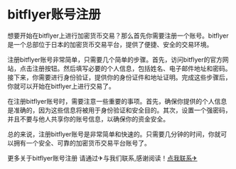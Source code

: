 # bitflyer账号注册

想要开始在bitflyer上进行加密货币交易？那么首先你需要注册一个账号。bitflyer是一个总部位于日本的加密货币交易平台，提供了便捷、安全的交易环境。

注册bitflyer账号非常简单，只需要几个简单的步骤。首先，访问bitflyer的官方网站，点击注册按钮。然后填写必要的个人信息，包括姓名、电子邮件地址和密码。接下来，你需要进行身份验证，提供你的身份证件和地址证明。完成这些步骤后，你就可以开始在bitflyer上进行交易了。

在注册bitflyer账号时，需要注意一些重要的事项。首先，确保你提供的个人信息是准确的，因为这些信息将被用于身份验证和安全目的。其次，设置一个强密码，并且不要与他人共享你的账号信息，以确保你的资金安全。

总的来说，注册bitflyer账号是非常简单和快速的。只需要几分钟的时间，你就可以拥有一个安全、可靠的加密货币交易平台账号了。

更多关于bitflyer账号注册 请通过✈与我们联系,感谢阅读！[点我联系✈](https://dl.G208.com)